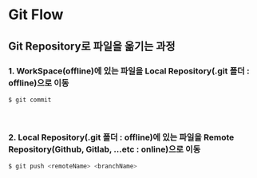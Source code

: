 # Git Flow

## Git Repository로 파일을 옮기는 과정
### 1. WorkSpace(offline)에 있는 파일을 Local Repository(.git 폴더 : offline)으로 이동
```bash
$ git commit
```
<br>

### 2. Local Repository(.git 폴더 : offline)에 있는 파일을 Remote Repository(Github, Gitlab, ...etc : online)으로 이동
```bash
$ git push <remoteName> <branchName>
```